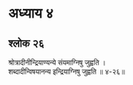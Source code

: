 # अध्याय ४

## श्लोक २६

श्रोत्रादीनीन्द्रियाण्यन्ये संयमाग्निषु जुह्वति ।<br>शब्दादीन्विषयानन्य इन्द्रियाग्निषु जुह्वति ॥ ४-२६॥<br><br>

